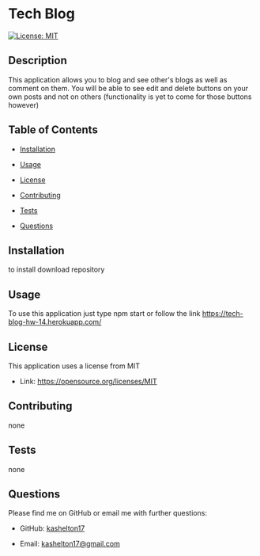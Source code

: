 # Tech Blog 
 [![License: MIT](https://img.shields.io/badge/License-MIT-yellow.svg)](https://opensource.org/licenses/MIT)

 
 ## Description 
 This application allows you to blog and see other's blogs as well as comment on them. You will be able to see edit and delete buttons on your own posts and not on others (functionality is yet to come for those buttons however) 

 
 ## Table of Contents 

 * [Installation](#installation) 

 * [Usage](#usage) 

 * [License](#license) 

 * [Contributing](#contributing) 

 * [Tests](#Tests) 

 * [Questions](#questions)

 
 ## Installation 
to install download repository

 
 ## Usage 
 To use this application just type npm start or follow the link https://tech-blog-hw-14.herokuapp.com/

 
 ## License 
 This application uses a license from MIT 
  
 * Link: https://opensource.org/licenses/MIT

 
 ## Contributing 
 none

 
 ## Tests 
 none

 
 ## Questions 
 Please find me on GitHub or email me with further questions:

 * GitHub: [kashelton17](https://github.com/kashelton17)

 * Email: kashelton17@gmail.com 
